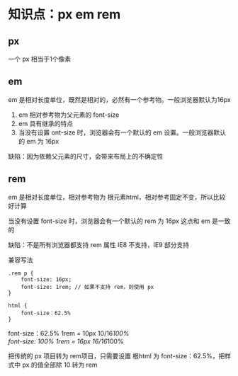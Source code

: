 # 知识点：px em rem

## px 

一个 px 相当于1个像素

## em

em 是相对长度单位，既然是相对的，必然有一个参考物。一般浏览器默认为16px

1. em 相对参考物为父元素的 font-size
2. em 具有继承的特点
3. 当没有设置 ont-size 时，浏览器会有一个默认的 em 设置。一般浏览器默认的 em 为 16px

缺陷：因为依赖父元素的尺寸，会带来布局上的不确定性 

## rem

em 是相对长度单位，相对参考物为 根元素html，相对参考固定不变，所以比较好计算

当没有设置 font-size 时，浏览器会有一个默认的 rem 为 16px 这点和 em 是一致的

缺陷：不是所有浏览器都支持 rem 属性 IE8 不支持，IE9 部分支持

兼容写法
```
.rem p {
    font-size: 16px;
    font-size: 1rem; // 如果不支持 rem，则使用 px
}
```
```
html {
    font-size：62.5%
}
```
font-size：62.5%  1rem = 10px   10/16*100%  
font-size: 100%   1rem = 16px   16/16*100%

把传统的 px 项目转为 rem项目，只需要设置 根html 为 font-size：62.5%，把样式中 px 的值全部除 10 转为 rem